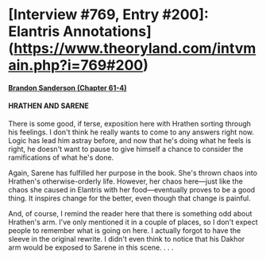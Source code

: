 # [Interview #769, Entry #200]: Elantris Annotations](https://www.theoryland.com/intvmain.php?i=769#200)

#### [Brandon Sanderson (Chapter 61-4)](http://www.brandonsanderson.com/annotation/89/Elantris-Chapter-61-4)

#### HRATHEN AND SARENE

There is some good, if terse, exposition here with Hrathen sorting through his feelings. I don't think he really wants to come to any answers right now. Logic has lead him astray before, and now that he's doing what he feels is right, he doesn't want to pause to give himself a chance to consider the ramifications of what he's done.

Again, Sarene has fulfilled her purpose in the book. She's thrown chaos into Hrathen's otherwise-orderly life. However, her chaos here—just like the chaos she caused in Elantris with her food—eventually proves to be a good thing. It inspires change for the better, even though that change is painful.

And, of course, I remind the reader here that there is something odd about Hrathen's arm. I've only mentioned it in a couple of places, so I don't expect people to remember what is going on here. I actually forgot to have the sleeve in the original rewrite. I didn't even think to notice that his Dakhor arm would be exposed to Sarene in this scene. . . .

